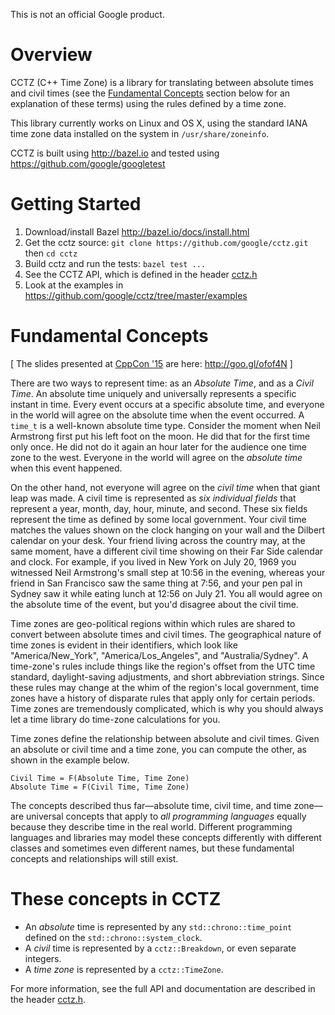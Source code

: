 This is not an official Google product.

# Overview

CCTZ (C++ Time Zone) is a library for translating between absolute times and
civil times (see the [Fundamental Concepts](#fundamental-concepts) section below for an explanation of
these terms) using the rules defined by a time zone.

This library currently works on Linux and OS X,
using the standard IANA time zone data
installed on the system in `/usr/share/zoneinfo`.

CCTZ is built using http://bazel.io and tested using
https://github.com/google/googletest

# Getting Started

1. Download/install Bazel http://bazel.io/docs/install.html
2. Get the cctz source: `git clone https://github.com/google/cctz.git` then `cd cctz`
3. Build cctz and run the tests: `bazel test ...`
4. See the CCTZ API, which is defined in the header [cctz.h](https://github.com/google/cctz/blob/master/src/cctz.h)
5. Look at the examples in https://github.com/google/cctz/tree/master/examples

# Fundamental Concepts

[ The slides presented at [CppCon '15](http://cppcon.org) are here: http://goo.gl/ofof4N ]

There are two ways to represent time: as an *Absolute Time*, and as a *Civil
Time*. An absolute time uniquely and universally represents a specific instant
in time. Every event occurs at a specific absolute time, and everyone in the
world will agree on the absolute time when the event occurred. A `time_t` is a
well-known absolute time type. Consider the moment when Neil Armstrong first put
his left foot on the moon. He did that for the first time only once. He did not
do it again an hour later for the audience one time zone to the west. Everyone
in the world will agree on the *absolute time* when this event happened.

On the other hand, not everyone will agree on the *civil time* when that giant
leap was made. A civil time is represented as _six individual fields_ that
represent a year, month, day, hour, minute, and second. These six fields
represent the time as defined by some local government. Your civil time matches
the values shown on the clock hanging on your wall and the Dilbert calendar on
your desk. Your friend living across the country may, at the same moment, have a
different civil time showing on their Far Side calendar and clock. For example,
if you lived in New York on July 20, 1969 you witnessed Neil Armstrong's small
step at 10:56 in the evening, whereas your friend in San Francisco saw the
same thing at 7:56, and your pen pal in Sydney saw it while eating lunch at
12:56 on July 21. You all would agree on the absolute time of the event, but
you'd disagree about the civil time.

Time zones are geo-political regions within which rules are shared to convert
between absolute times and civil times. The geographical nature of time zones is
evident in their identifiers, which look like "America/New_York",
"America/Los_Angeles", and "Australia/Sydney". A time-zone's rules include
things like the region's offset from the UTC time standard, daylight-saving
adjustments, and short abbreviation strings. Since these rules may change at the
whim of the region's local government, time zones have a history of disparate
rules that apply only for certain periods. Time zones are tremendously
complicated, which is why you should always let a time library do time-zone
calculations for you.

Time zones define the relationship between absolute and civil times. Given an
absolute or civil time and a time zone, you can compute the other, as shown
in the example below.

```
Civil Time = F(Absolute Time, Time Zone)
Absolute Time = F(Civil Time, Time Zone)
```

The concepts described thus far&#8212;absolute time, civil time, and time
zone&#8212;are universal concepts that apply to _all programming languages_
equally because they describe time in the real world. Different programming
languages and libraries may model these concepts differently with different
classes and sometimes even different names, but these fundamental concepts and
relationships will still exist.

# These concepts in CCTZ

* An *absolute* time is represented by any `std::chrono::time_point` defined on the `std::chrono::system_clock`.
* A *civil* time is represented by a `cctz::Breakdown`, or even separate integers.
* A *time zone* is represented by a `cctz::TimeZone`.

For more information, see the full API and documentation are described in the header [cctz.h](https://github.com/google/cctz/blob/master/src/cctz.h).
